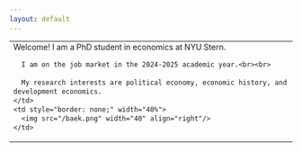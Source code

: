 ```yaml
---
layout: default
---
```


<table style="border-collapse: collapse; border: none;" width="100%">
  <tr>
    <td style="border: none;" width="60%"> 
      Welcome! I am a PhD student in economics at NYU Stern.
      
      I am on the job market in the 2024-2025 academic year.<br><br>
      
      My research interests are political economy, economic history, and development economics.
    </td>
    <td style="border: none;" width="40%">
      <img src="/baek.png" width="40" align="right"/>
    </td>
  </tr>
</table>





